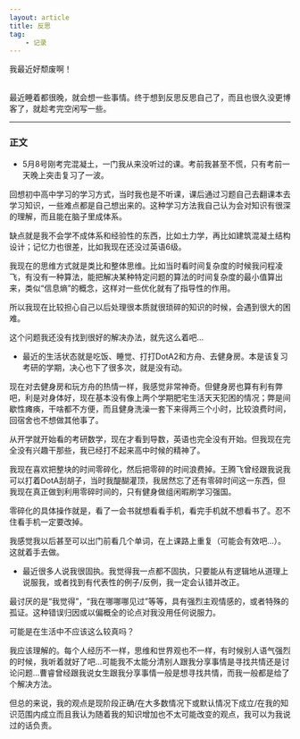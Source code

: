 ```yaml
---
layout: article
title: 反思
tag:
    - 记录
---
```


我最近好颓废啊！<br><br>

最近睡着都很晚，就会想一些事情。终于想到反思反思自己了，而且也很久没更博客了，就趁考完空闲写一些。

<!--more-->

---

### 正文

* 5月8号刚考完混凝土，一门我从来没听过的课。考前我甚至不慌，只有考前一天晚上突击复习了一波。<br>

回想初中高中学习的学习方式，当时我也是不听课，课后通过习题自己去翻课本去学习知识，一些难点都是自己想出来的。这种学习方法我自己认为会对知识有很深的理解，而且能在脑子里成体系。<br>

缺点就是我不会学不成体系和经验性的东西，比如土力学，再比如建筑混凝土结构设计；记忆力也很差，比如我现在还没过英语6级。<br>

我现在的思维方式就是类比和整体思维。比如当时看时间复杂度的时候我问程凌飞，有没有一种算法，能把解决某种特定问题的算法的时间复杂度的最小值算出来，类似“信息熵”的概念，这样对一些优化就有了指导性的作用。<br>

所以我现在比较担心自己以后处理很本质就很琐碎的知识的时候，会遇到很大的困难。<br>

这个问题我还没有找到很好的解决办法，就先这么着吧...<br>

* 最近的生活状态就是吃饭、睡觉、打打DotA2和方舟、去健身房。本是该复习考研的学期，决心也下了很多次，就是没有动。<br>

现在对去健身房和玩方舟的热情一样，我感觉非常神奇。但健身房也算有利有弊吧，利是对身体好，现在基本没有像上两个学期肥宅生活天天犯困的情况；弊是间歇性瘫痪，干啥都不方便，而且健身洗澡一套下来得两三个小时，比较浪费时间，回宿舍也不想做其他事了。<br>

从开学就开始看的考研数学，现在才看到导数，英语也完全没有开始。但我现在完全没有兴趣干那些，我已经打不起来高中时候的精神了。<br>

我现在喜欢把整块的时间零碎化，然后把零碎的时间浪费掉。王腾飞曾经跟我说我可以打着DotA刮胡子，当时我醍醐灌顶，我居然忘了还有零碎时间这一东西，但我现在真正做到利用零碎时间的，只有健身做组闲暇刷学习强国。<br>

零碎化的具体操作就是，看了一会书就想看看手机，看完手机就不想看书了。忍不住看手机一定要改掉。<br>

我感觉我以后甚至可以出门前看几个单词，在上课路上重复（可能会有效吧...）。这就着手去做。<br>

* 最近很多人说我很固执。我觉得我一点都不固执，只要能从有逻辑地从道理上说服我，或者找到有代表性的例子/反例，我一定会认错并改正。<br>

最讨厌的是“我觉得”，“我在哪哪哪见过”等等，具有强烈主观情感的，或者特殊的孤证。这种错误归因或以偏概全的论点对我没用任何说服力。<br>

可能是在生活中不应该这么较真吗？<br>

我应该理解的。每个人经历不一样，思维和世界观也不一样，有时候别人语气强烈的时候，我听着就好了吧...可能我不太能分清别人跟我分享事情是寻找共情还是讨论问题...曹睿曾经跟我说女生跟我分享事情一般是想寻找共情，而我一般都是给了个解决方法。<br>

但总的来说，我的观点是现阶段正确/在大多数情况下或默认情况下成立/在我的知识范围内成立而且我认为随着我的知识增加也不太可能改变的观点，我可以为我说过的话负责。<br>



